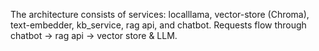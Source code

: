 The architecture consists of services: localllama, vector-store (Chroma), text-embedder, kb_service, rag api, and chatbot.
Requests flow through chatbot -> rag api -> vector store & LLM.
